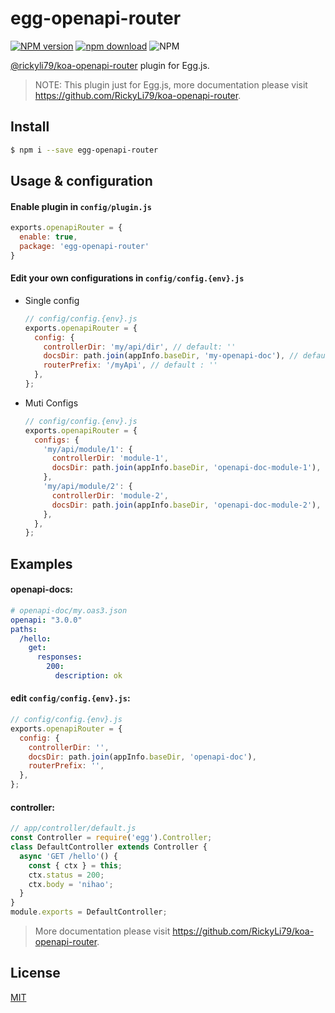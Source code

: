 # egg-openapi-router
[![NPM version][npm-image]][npm-url]
[![npm download][download-image]][download-url]
![NPM](https://img.shields.io/npm/l/egg-openapi-router?style=flat-square)

[npm-image]: https://img.shields.io/npm/v/egg-openapi-router.svg?style=flat-square
[npm-url]: https://npmjs.org/package/egg-openapi-router
[download-image]: https://img.shields.io/npm/dm/egg-openapi-router.svg?style=flat-square
[download-url]: https://npmjs.org/package/egg-openapi-router

[@rickyli79/koa-openapi-router](https://github.com/RickyLi79/koa-openapi-router) plugin for Egg.js.

> NOTE: This plugin just for Egg.js, more documentation please visit https://github.com/RickyLi79/koa-openapi-router.

## Install

```bash
$ npm i --save egg-openapi-router
```

## Usage & configuration

#### Enable plugin in `config/plugin.js`

``` js
exports.openapiRouter = {
  enable: true,
  package: 'egg-openapi-router'
}
```

#### Edit your own configurations in `config/config.{env}.js`

- Single config
  ```js
  // config/config.{env}.js
  exports.openapiRouter = {
    config: {
      controllerDir: 'my/api/dir', // default: ''
      docsDir: path.join(appInfo.baseDir, 'my-openapi-doc'), // default: path.join(appInfo.baseDir, 'openapi-doc')
      routerPrefix: '/myApi', // default : ''
    },
  };
  ```
- Muti Configs
  ```js
  // config/config.{env}.js
  exports.openapiRouter = {
    configs: {
      'my/api/module/1': {
        controllerDir: 'module-1',
        docsDir: path.join(appInfo.baseDir, 'openapi-doc-module-1'),
      },
      'my/api/module/2': {
        controllerDir: 'module-2',
        docsDir: path.join(appInfo.baseDir, 'openapi-doc-module-2'),
      },
    },
  };
  ```

## Examples

#### openapi-docs:
```yaml
# openapi-doc/my.oas3.json
openapi: "3.0.0"
paths:
  /hello:
    get:
      responses:
        200:
          description: ok
```

#### edit `config/config.{env}.js`:
```js
// config/config.{env}.js
exports.openapiRouter = {
  config: {
    controllerDir: '', 
    docsDir: path.join(appInfo.baseDir, 'openapi-doc'),
    routerPrefix: '',
  },
};
```

#### controller:
```js
// app/controller/default.js
const Controller = require('egg').Controller;
class DefaultController extends Controller {
  async 'GET /hello'() {
    const { ctx } = this;
    ctx.status = 200;
    ctx.body = 'nihao';
  }
}
module.exports = DefaultController;
```

> More documentation please visit https://github.com/RickyLi79/koa-openapi-router.

## License

[MIT](LICENSE)


